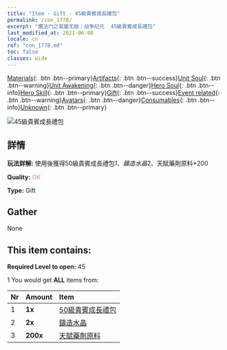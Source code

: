 ```yaml
---
title: "Item - Gift - 45級貴賓成長禮包"
permalink: /con_1778/
excerpt: "魔法门之英雄无敌：战争纪元  45級貴賓成長禮包"
last_modified_at: 2021-06-08
locale: cn
ref: "con_1778.md"
toc: false
classes: wide
---
```

 [Materials](/ItemsCN/){: .btn .btn--primary}[Artifacts](/ItemsCN/Artifacts/){: .btn .btn--success}[Unit Soul](/ItemsCN/UnitSoul/){: .btn .btn--warning}[Unit Awakening](/ItemsCN/UnitAwakening/){: .btn .btn--danger}[Hero Soul](/ItemsCN/HeroSoul/){: .btn .btn--info}[Hero Skill](/ItemsCN/HeroSkill/){: .btn .btn--primary}[Gift](/ItemsCN/Gift/){: .btn .btn--success}[Event related](/ItemsCN/Events/){: .btn .btn--warning}[Avatars](/ItemsCN/Avatars/){: .btn .btn--danger}[Consumables](/ItemsCN/Consumables/){: .btn .btn--info}[Unknown](/ItemsCN/Unknown/){: .btn .btn--primary}

 ![45級貴賓成長禮包](/images/t/i_907220.png)

## 詳情
 **玩法詳解:** 使用後獲得50級貴賓成長禮包*1、鑄造水晶*2、天賦藥劑原料*200

 **Quality:** <span style="color: #DA70D6">OK</span>

 **Type:** Gift

## Gather

  None

## This item contains:

 **Required Level to open:** 45

 1 You would get **ALL** items  from:

  | Nr | Amount |     Item    |
  |:---|:-------|:------------|
  | 1 |  **1x** | [50級貴賓成長禮包](/cn/Items/con_1779/) |  | 
  | 2 |  **2x** | [鑄造水晶](/cn/Items/art_189/) |  | 
  | 3 |  **200x** | [天賦藥劑原料](/cn/Items/con_1120/) |  | 
